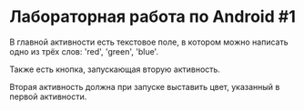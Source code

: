# Лабораторная работа по Android #1

В главной активности есть текстовое поле, в котором можно написать одно из трёх слов: 'red', 'green', 'blue'.
  
Также есть кнопка, запускающая вторую активность. 
  
Вторая активность должна при запуске выставить цвет, указанный в первой активности.
